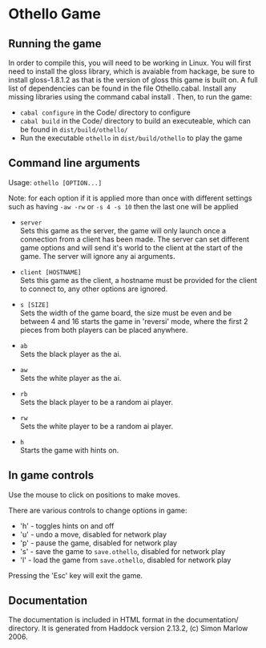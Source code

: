 # Othello Game


## Running the game
In order to compile this, you will need to be working in Linux. You will first 
need to install the gloss library, which is avaiable from hackage, be sure to 
install gloss-1.8.1.2 as that is the version of gloss this game is built on. 
A full list of dependencies can be found in the file Othello.cabal. Install any 
missing libraries using the command cabal install <library>. Then, to run the 
game: 
- `cabal configure` in the Code/ directory to configure
- `cabal build` in the Code/ directory to build an executeable, which can be found in `dist/build/othello/`
- Run the executable `othello` in `dist/build/othello` to play the game



## Command line arguments
Usage: `othello [OPTION...]`

Note: for each option if it is applied more than once  with different settings such as having `-aw -rw` or `-s 4 -s 10` then the last one will be applied

- `server`  
Sets this game as the server, the game will only launch once a connection from a client has been made. The server can set different game options and will send it's world to the client at the start of the game. The server will ignore any ai arguments.

- `client [HOSTNAME]`  
Sets this game as the client, a hostname must be provided for the client to connect to, any other options are ignored.

- `s [SIZE]`  
Sets the width of the game board, the size must be even and be between 4 and 16 starts the game in 'reversi' mode, where the first 2 pieces from both players can be placed anywhere.
    
- `ab`  
Sets the black player as the ai.

- `aw`  
Sets the white player as the ai.

- `rb`  
Sets the black player to be a random ai player.

- `rw`  
Sets the white player to be a random ai player.

- `h`  
Starts the game with hints on.




## In game controls
Use the mouse to click on positions to make moves.

There are various controls to change options in game:
- 'h' - toggles hints on and off
- 'u' - undo a move, disabled for network play
- 'p' - pause the game, disabled for network play
- 's' - save the game to `save.othello`, disabled for network play
- 'l' - load the game from `save.othello`, disabled for network play

Pressing the 'Esc' key will exit the game. 




## Documentation
The documentation is included in HTML format in the documentation/ directory. 
It is generated from Haddock version 2.13.2, (c) Simon Marlow 2006.


